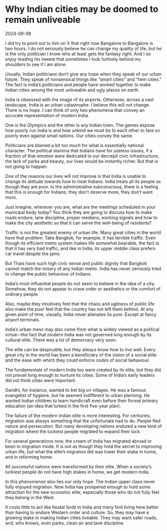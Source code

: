 # Why Indian cities may be doomed to remain unliveable

*2024-09-08*

I did try to point out to him on X that right now Bangalore to Bangalore
is two hours. I do not seriously believe he can change my quality of
life, but he is the only politician I know who at least gets the fantasy
right. And I so enjoy reading his tweets that sometimes I look furtively
behind my shoulders to see if I am alone.

Usually, Indian politicians don’t give any hope when they speak of our
urban future. They speak of nonsensical things like “smart cities" and
“twin cities." The fact is India’s politicians and people have worked
together to make Indian cities among the most unliveable and ugly places
on earth.

India is obsessed with the image of its airports. Otherwise, across a
vast landscape, India is an urban catastrophe. I believe this will not
change. There is no hope. I can think of only two phenomena that convey
an accurate representation of modern India.

One is the Olympics and the other is any Indian town. The games expose
how poorly run India is and how unkind we must be to each other to fare
so poorly even against small nations. Our cities convey the same.

Politicians are blamed a bit too much for what is essentially national
character. The political stamina that Indians have for useless issues,
if a fraction of that emotion were dedicated to our decrepit civic
infrastructure, the lack of parks and beauty, our lives would be
instantly richer. But that is not going to happen.

One of the reasons our lives will not improve is that India is unable to
change its attitude towards how to treat Indians. India treats all its
people as though they are poor. In the administrative subconscious,
there is a feeling that this is enough for Indians, they don’t deserve
more, they don’t want more.

Just imagine, wherever you are, what are the meetings scheduled in your
municipal body today? You think they are going to discuss how to make
roads endure, lane discipline, proper medians, working signals and how
to make the city aesthetic so that it can serve the well-being of
residents?

Traffic is not the greatest enemy of urban life. Many great cities in
the world have that problem. Take Bangkok, for example. It has terrible
traffic. Even though its efficient metro system makes life somewhat
bearable, the fact is that it has very bad traffic, and like in India,
its upper middle class prefers car travel despite the jams.

But Thais have such high civic sense and public dignity that Bangkok
cannot match the misery of any Indian metro. India has never seriously
tried to change the public behaviour of Indians.

India’s most influential people do not seem to believe in the idea of a
city. Somehow, they do not appear to crave order or aesthetics or the
comfort of ordinary people.

Also, maybe they intuitively feel that the chaos and ugliness of public
life also make the poor feel that the country has not left them behind.
At any given point of time, visually, India never alienates its poor.
Except at fancy airport terminals.

India’s urban mess may also come from what is widely viewed as a
political virtue—the fact that modern India was not governed long enough
by its cultural elite. There was a lot of democracy very soon.

The elite can be despicable, but they always know how to live well.
Every great city in the world has been a beneficiary of the vision of a
social elite and the ease with which they could enforce codes of social
behaviour.

The fundamentals of modern India too were created by its elite, but they
did not prevail long enough to nurture its cities. Some of India’s early
leaders did not think cities were important.

Gandhi, for instance, wanted to bet big on villages. He was a famous
evangelist of hygiene, but he seemed indifferent to urban planning. He
wanted Indian children to learn handicraft even before their formal
primary education (an idea that lurked in the first five-year plan).

The failure of the modern Indian elite is more interesting. For
centuries, migration was always something that the unfortunate had to
do. People fled nature and persecution. But many developing nations
endured a new kind of migration where the luckiest people migrated to
expand their luck.

For several generations now, the cream of India has migrated abroad or
been in migration mode. It is not as though they hold the secret to
improving urban life, but what the elite’s migration did was lower their
stake in home, and in reforming home.

All successful nations were transformed by their elite. When a society’s
luckiest people do not have high stakes in home, we get modern India.

In this phenomenon also lies our only hope. The Indian upper class never
fully enjoyed migration. Now India has prospered enough to hold some
attraction for the new economic elite, especially those who do not fully
feel they belong in the West.

It costs little to act like feudal lords in India and many find living
here better than having to endure Western order and culture. So, they
may have a growing stake in making Indian cities liveable. They may want
safer roads, and, who knows, even parks, clean air and lane discipline.
